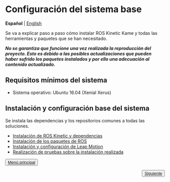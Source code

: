 # Configuración del sistema base
**Español** | [English](https://github.com/Serru/MultiCobot-UR10-Gripper/blob/main/doc/setup-doc/proyect_setup_eng.md)

Se va a explicar paso a paso cómo instalar ROS Kinetic Kame y todas las herramientas y paquetes que se han necesitado.


***No se garantiza que funcione una vez realizada la reproducción del proyecto. Esto es debido a las posibles actualizaciones que pueden haber sufrido los paquetes instalados y por ello una adecuación al contenido actualizado.***

## Requisitos mínimos del sistema
- Sistema operativo: Ubuntu 16.04 (Xenial Xerus)

## Instalación y configuración base del sistema
Se instala las dependencias y los repositorios comunes a todas las soluciones.

- [Instalación de ROS Kinetic y dependencias](https://github.com/Serru/MultiCobot-UR10-Gripper/blob/main/doc/setup-doc/ESP/install-ROS.md)
- [Instalación de los paquetes de ROS](https://github.com/Serru/MultiCobot-UR10-Gripper/blob/main/doc/setup-doc/ESP/install-ros-packages.md)
- [Instalación y configuración de Leap Motion](https://github.com/Serru/MultiCobot-UR10-Gripper/blob/main/doc/setup-doc/ESP/leap-motion.md)
- [Realización de pruebas sobre la instalación realizada](https://github.com/Serru/MultiCobot-UR10-Gripper/blob/main/doc/setup-doc/ESP/pruebas.md)


<div>
<p align="left">
<button name="button">
            	<a rel="license" href="https://github.com/Serru/MultiCobot-UR10-Gripper/blob/main/README.md">Menú principal</a>
</button>
</p>



<p>
    <span style="float:right;">
        <button name="button">
            	<a rel="license" href="https://github.com/Serru/MultiCobot-UR10-Gripper/blob/main/doc/setup-doc/ESP/install-ROS.md">Siguiente</a>
            	</button>
    </span>
</p>